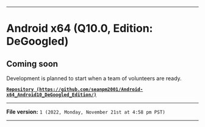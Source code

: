 
***

# Android x64 (Q10.0, Edition: DeGoogled)

## Coming soon

Development is planned to start when a team of volunteers are ready.

**[`Repository (https://github.com/seanpm2001/Android-x64_Android10_DeGoogled_Edition/)`](https://github.com/seanpm2001/Android-x64_Android10_DeGoogled_Edition/)**

***

**File version:** `1 (2022, Monday, November 21st at 4:58 pm PST)`

***
